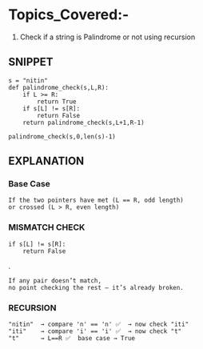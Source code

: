 # Topics_Covered:-

1. Check if a string is Palindrome or not using recursion

## SNIPPET
    s = "nitin"
    def palindrome_check(s,L,R):
        if L >= R:
            return True
        if s[L] != s[R]:
            return False
        return palindrome_check(s,L+1,R-1)

    palindrome_check(s,0,len(s)-1)


## EXPLANATION

### Base Case
    If the two pointers have met (L == R, odd length)
    or crossed (L > R, even length)
    
### MISMATCH CHECK

    if s[L] != s[R]:
        return False
  .

    If any pair doesn’t match,
    no point checking the rest — it’s already broken.

### RECURSION

    "nitin"  → compare 'n' == 'n' ✅  → now check "iti"
    "iti"    → compare 'i' == 'i' ✅  → now check "t"
    "t"      → L==R ✅  base case → True
